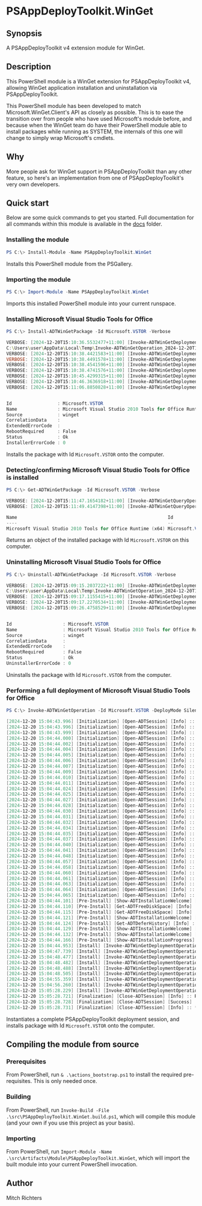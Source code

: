# PSAppDeployToolkit.WinGet

## Synopsis

A PSAppDeployToolkit v4 extension module for WinGet.

## Description

This PowerShell module is a WinGet extension for PSAppDeployToolkit v4, allowing WinGet application installation and uninstallation via PSAppDeployToolkit.

This PowerShell module has been developed to match Microsoft.WinGet.Client's API as closely as possible. This is to ease the transition over from people who have used Microsoft's module before, and because when the WinGet team do have their PowerShell module able to install packages while running as SYSTEM, the internals of this one will change to simply wrap Microsoft's cmdlets.

## Why

More people ask for WinGet support in PSAppDeployToolkit than any other feature, so here's an implementation from one of PSAppDeployToolkit's very own developers.

## Quick start

Below are some quick commands to get you started. Full documentation for all commands within this module is available in the [docs](/docs) folder.

### Installing the module

```PowerShell
PS C:\> Install-Module -Name PSAppDeployToolkit.WinGet
```
Installs this PowerShell module from the PSGallery.

### Importing the module

```PowerShell
PS C:\> Import-Module -Name PSAppDeployToolkit.WinGet
```
Imports this installed PowerShell module into your current runspace.

### Installing Microsoft Visual Studio Tools for Office

```PowerShell
PS C:\> Install-ADTWinGetPackage -Id Microsoft.VSTOR -Verbose

VERBOSE: [2024-12-20T15:10:36.5532477+11:00] [Invoke-ADTWinGetDeploymentOperation] :: Executing [C:\Users\user\AppData\Local\Microsoft\WindowsApps\winget.exe Install --id Microsoft.VSTOR --scope Machine --source winget --log
C:\Users\user\AppData\Local\Temp\Invoke-ADTWinGetOperation_2024-12-20T151035_WinGet.log --accept-source-agreements --accept-package-agreements].
VERBOSE: [2024-12-20T15:10:38.4421583+11:00] [Invoke-ADTWinGetDeploymentOperation] :: Found Microsoft Visual Studio 2010 Tools for Office Runtime [Microsoft.VSTOR] Version 10.0.60917.
VERBOSE: [2024-12-20T15:10:38.4491578+11:00] [Invoke-ADTWinGetDeploymentOperation] :: This application is licensed to you by its owner.
VERBOSE: [2024-12-20T15:10:38.4541596+11:00] [Invoke-ADTWinGetDeploymentOperation] :: Microsoft is not responsible for, nor does it grant any licenses to, third-party packages.
VERBOSE: [2024-12-20T15:10:38.4741576+11:00] [Invoke-ADTWinGetDeploymentOperation] :: Downloading https://download.microsoft.com/download/5/d/2/5d24f8f8-efbb-4b63-aa33-3785e3104713/vstor_redist.exe.
VERBOSE: [2024-12-20T15:10:45.4299315+11:00] [Invoke-ADTWinGetDeploymentOperation] :: Successfully verified installer hash.
VERBOSE: [2024-12-20T15:10:46.3636918+11:00] [Invoke-ADTWinGetDeploymentOperation] :: Starting package install...
VERBOSE: [2024-12-20T15:11:06.8850828+11:00] [Invoke-ADTWinGetDeploymentOperation] :: Successfully installed.


Id                 : Microsoft.VSTOR
Name               : Microsoft Visual Studio 2010 Tools for Office Runtime
Source             : winget
CorrelationData    :
ExtendedErrorCode  :
RebootRequired     : False
Status             : Ok
InstallerErrorCode : 0
```
Installs the package with Id `Microsoft.VSTOR` onto the computer.

### Detecting/confirming Microsoft Visual Studio Tools for Office is installed

```PowerShell
PS C:\> Get-ADTWinGetPackage -Id Microsoft.VSTOR -Verbose

VERBOSE: [2024-12-20T15:11:47.1654182+11:00] [Invoke-ADTWinGetQueryOperation] :: Finding packages matching input criteria, please wait...
VERBOSE: [2024-12-20T15:11:49.4147398+11:00] [Invoke-ADTWinGetQueryOperation] :: Found 1 package matching input criteria.

Name                                                        Id              Version    Source
----                                                        --              -------    ------
Microsoft Visual Studio 2010 Tools for Office Runtime (x64) Microsoft.VSTOR 10.0.60917 winget
```
Returns an object of the installed package with Id `Microsoft.VSTOR` on this computer.

### Uninstalling Microsoft Visual Studio Tools for Office

```PowerShell
PS C:\> Uninstall-ADTWinGetPackage -Id Microsoft.VSTOR -Verbose

VERBOSE: [2024-12-20T15:09:15.2037222+11:00] [Invoke-ADTWinGetDeploymentOperation] :: Executing [C:\Users\user\AppData\Local\Microsoft\WindowsApps\winget.exe Uninstall --id Microsoft.VSTOR --scope Machine --source winget --log
C:\Users\user\AppData\Local\Temp\Invoke-ADTWinGetOperation_2024-12-20T150914_WinGet.log --accept-source-agreements].
VERBOSE: [2024-12-20T15:09:17.1155415+11:00] [Invoke-ADTWinGetDeploymentOperation] :: Found Microsoft Visual Studio 2010 Tools for Office Runtime (x64) [Microsoft.VSTOR].
VERBOSE: [2024-12-20T15:09:17.2270534+11:00] [Invoke-ADTWinGetDeploymentOperation] :: Starting package uninstall...
VERBOSE: [2024-12-20T15:09:26.4758529+11:00] [Invoke-ADTWinGetDeploymentOperation] :: Successfully uninstalled.


Id                   : Microsoft.VSTOR
Name                 : Microsoft Visual Studio 2010 Tools for Office Runtime
Source               : winget
CorrelationData      :
ExtendedErrorCode    :
RebootRequired       : False
Status               : Ok
UninstallerErrorCode : 0
```
Uninstalls the package with Id `Microsoft.VSTOR` from the computer.

### Performing a full deployment of Microsoft Visual Studio Tools for Office

```PowerShell
PS C:\> Invoke-ADTWinGetOperation -Id Microsoft.VSTOR -DeployMode Silent

[2024-12-20 15:04:43.996] [Initialization] [Open-ADTSession] [Info] :: *******************************************************************************
[2024-12-20 15:04:43.996] [Initialization] [Open-ADTSession] [Info] :: *******************************************************************************
[2024-12-20 15:04:43.999] [Initialization] [Open-ADTSession] [Info] :: [MicrosoftVisualStudio2010ToolsforOfficeRuntime_10.0.60917] install started.
[2024-12-20 15:04:44.000] [Initialization] [Open-ADTSession] [Info] :: [Invoke-ADTWinGetOperation] script version is [1.0.0].
[2024-12-20 15:04:44.002] [Initialization] [Open-ADTSession] [Info] :: The following parameters were passed to [Invoke-ADTWinGetOperation]: [-Id:'Microsoft.VSTOR' -DeployMode:'Silent'].
[2024-12-20 15:04:44.004] [Initialization] [Open-ADTSession] [Info] :: [PSAppDeployToolkit] module version is [4.0.4].
[2024-12-20 15:04:44.005] [Initialization] [Open-ADTSession] [Info] :: [PSAppDeployToolkit] module imported in [3.8406832] seconds.
[2024-12-20 15:04:44.006] [Initialization] [Open-ADTSession] [Info] :: [PSAppDeployToolkit] module initialized in [1.0229584] seconds.
[2024-12-20 15:04:44.007] [Initialization] [Open-ADTSession] [Info] :: [PSAppDeployToolkit] module path is ['C:\Program Files\WindowsPowerShell\Modules\PSAppDeployToolkit\4.0.4'].
[2024-12-20 15:04:44.009] [Initialization] [Open-ADTSession] [Info] :: [PSAppDeployToolkit] config path is ['C:\Program Files\WindowsPowerShell\Modules\PSAppDeployToolkit\4.0.4\Config'].
[2024-12-20 15:04:44.010] [Initialization] [Open-ADTSession] [Info] :: [PSAppDeployToolkit] string path is ['C:\Program Files\WindowsPowerShell\Modules\PSAppDeployToolkit\4.0.4\Strings'].
[2024-12-20 15:04:44.011] [Initialization] [Open-ADTSession] [Info] :: [PSAppDeployToolkit] session mode is [Native].
[2024-12-20 15:04:44.024] [Initialization] [Open-ADTSession] [Info] :: Computer Name is [WORKSTATION].
[2024-12-20 15:04:44.025] [Initialization] [Open-ADTSession] [Info] :: Current User is [WORKSTATION\user].
[2024-12-20 15:04:44.027] [Initialization] [Open-ADTSession] [Info] :: OS Version is [Microsoft Windows 11 Enterprise AMD64 10.0.26100.2605].
[2024-12-20 15:04:44.028] [Initialization] [Open-ADTSession] [Info] :: OS Type is [Workstation].
[2024-12-20 15:04:44.030] [Initialization] [Open-ADTSession] [Info] :: Hardware Platform is [Physical].
[2024-12-20 15:04:44.031] [Initialization] [Open-ADTSession] [Info] :: Current Culture is [en-AU], language is [EN] and UI language is [EN].
[2024-12-20 15:04:44.032] [Initialization] [Open-ADTSession] [Info] :: PowerShell Host is [ConsoleHost] with version [5.1.26100.2161].
[2024-12-20 15:04:44.034] [Initialization] [Open-ADTSession] [Info] :: PowerShell Version is [5.1.26100.2161 AMD64].
[2024-12-20 15:04:44.035] [Initialization] [Open-ADTSession] [Info] :: PowerShell CLR (.NET) version is [4.0.30319.42000].
[2024-12-20 15:04:44.037] [Initialization] [Open-ADTSession] [Info] :: *******************************************************************************
[2024-12-20 15:04:44.040] [Initialization] [Open-ADTSession] [Info] :: The following users are logged on to the system: [WORKSTATION\user].
[2024-12-20 15:04:44.041] [Initialization] [Open-ADTSession] [Info] :: Current process is running with user account [WORKSTATION\user] under logged on user session for [WORKSTATION\user].
[2024-12-20 15:04:44.048] [Initialization] [Open-ADTSession] [Info] :: The following user is the console user [WORKSTATION\user] (user with control of physical monitor, keyboard, and mouse).
[2024-12-20 15:04:44.057] [Initialization] [Open-ADTSession] [Info] :: The active logged on user is [WORKSTATION\user].
[2024-12-20 15:04:44.058] [Initialization] [Open-ADTSession] [Info] :: The current execution context has a primary UI language of [EN].
[2024-12-20 15:04:44.060] [Initialization] [Open-ADTSession] [Info] :: The following UI messages were imported from the config file: [en-GB].
[2024-12-20 15:04:44.061] [Initialization] [Open-ADTSession] [Info] :: Unable to find COM object [Microsoft.SMS.TSEnvironment]. Therefore, script is not currently running from a SCCM Task Sequence.
[2024-12-20 15:04:44.063] [Initialization] [Open-ADTSession] [Info] :: Session 0 not detected.
[2024-12-20 15:04:44.064] [Initialization] [Open-ADTSession] [Info] :: Installation is running in [Silent] mode.
[2024-12-20 15:04:44.065] [Initialization] [Open-ADTSession] [Info] :: Deployment type is [Install].
[2024-12-20 15:04:44.101] [Pre-Install] [Show-ADTInstallationWelcome] [Info] :: Evaluating disk space requirements.
[2024-12-20 15:04:44.110] [Pre-Install] [Get-ADTFreeDiskSpace] [Info] :: Retrieving free disk space for drive [C:\].
[2024-12-20 15:04:44.115] [Pre-Install] [Get-ADTFreeDiskSpace] [Info] :: Free disk space for drive [C:\]: [22107 MB].
[2024-12-20 15:04:44.121] [Pre-Install] [Show-ADTInstallationWelcome] [Info] :: Successfully passed minimum disk space requirement check.
[2024-12-20 15:04:44.124] [Pre-Install] [Get-ADTDeferHistory] [Info] :: Getting deferral history...
[2024-12-20 15:04:44.129] [Pre-Install] [Show-ADTInstallationWelcome] [Info] :: Defer history shows [0] deferrals remaining.
[2024-12-20 15:04:44.132] [Pre-Install] [Show-ADTInstallationWelcome] [Info] :: Deferral has expired.
[2024-12-20 15:04:44.166] [Pre-Install] [Show-ADTInstallationProgress] [Info] :: Bypassing Show-ADTInstallationProgress [Mode: Silent]. Status message: Installation in progress. Please wait...
[2024-12-20 15:04:44.953] [Install] [Invoke-ADTWinGetDeploymentOperation] [Info] :: Executing [C:\Users\user\AppData\Local\Microsoft\WindowsApps\winget.exe Install --id Microsoft.VSTOR --scope Machine --source winget --log C:\WINDOWS\Logs\Software\MicrosoftVisualStudio2010ToolsforOfficeRuntime_10.0.60917_WinGet.log --accept-source-agreements --accept-package-agreements].
[2024-12-20 15:04:47.739] [Install] [Invoke-ADTWinGetDeploymentOperation] [Info] :: Found an existing package already installed. Trying to upgrade the installed package...
[2024-12-20 15:04:48.477] [Install] [Invoke-ADTWinGetDeploymentOperation] [Info] :: Found Microsoft Visual Studio 2010 Tools for Office Runtime [Microsoft.VSTOR] Version 10.0.60917.
[2024-12-20 15:04:48.482] [Install] [Invoke-ADTWinGetDeploymentOperation] [Info] :: This application is licensed to you by its owner.
[2024-12-20 15:04:48.488] [Install] [Invoke-ADTWinGetDeploymentOperation] [Info] :: Microsoft is not responsible for, nor does it grant any licenses to, third-party packages.
[2024-12-20 15:04:48.505] [Install] [Invoke-ADTWinGetDeploymentOperation] [Info] :: Downloading https://download.microsoft.com/download/5/d/2/5d24f8f8-efbb-4b63-aa33-3785e3104713/vstor_redist.exe.
[2024-12-20 15:04:55.359] [Install] [Invoke-ADTWinGetDeploymentOperation] [Info] :: Successfully verified installer hash.
[2024-12-20 15:04:56.260] [Install] [Invoke-ADTWinGetDeploymentOperation] [Info] :: Starting package install...
[2024-12-20 15:05:28.229] [Install] [Invoke-ADTWinGetDeploymentOperation] [Info] :: Successfully installed.
[2024-12-20 15:05:28.721] [Finalization] [Close-ADTSession] [Info] :: Removing deferral history...
[2024-12-20 15:05:28.728] [Finalization] [Close-ADTSession] [Success] :: [MicrosoftVisualStudio2010ToolsforOfficeRuntime_10.0.60917] install completed with exit code [0].
[2024-12-20 15:05:28.731] [Finalization] [Close-ADTSession] [Info] :: *******************************************************************************
```
Instantiates a complete PSAppDeployToolkit deployment session, and installs package with Id `Microsoft.VSTOR` onto the computer.

## Compiling the module from source

### Prerequisites

From PowerShell, run `& .\actions_bootstrap.ps1` to install the required pre-requisites. This is only needed once.

### Building

From PowerShell, run `Invoke-Build -File .\src\PSAppDeployToolkit.WinGet.build.ps1`, which will compile this module (and your own if you use this project as your basis).

### Importing

From PowerShell, run `Import-Module -Name .\src\Artifacts\Module\PSAppDeployToolkit.WinGet`, which will import the built module into your current PowerShell invocation.

## Author

Mitch Richters


